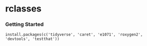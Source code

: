 # rclasses


### Getting Started
```
install.packages(c('tidyverse', 'caret', 'e1071', 'roxygen2', 'devtools', 'testthat'))
```
